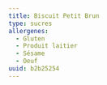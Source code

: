 ```yaml
---
title: Biscuit Petit Brun
type: sucres
allergenes:
  - Gluten
  - Produit laitier
  - Sésame
  - Oeuf
uuid: b2b25254
---
```


